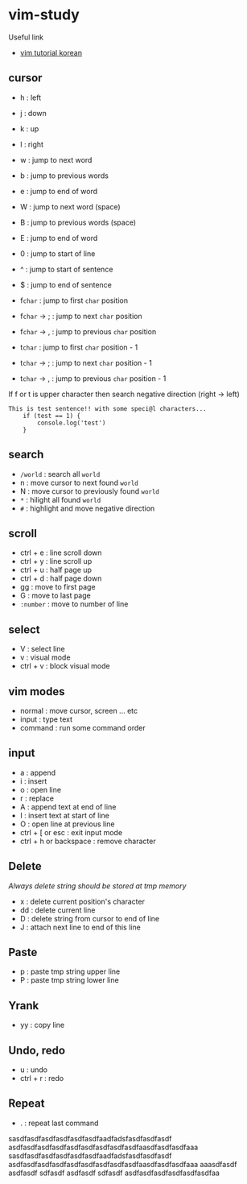 # vim-study

Useful link

- [vim tutorial korean](https://youtube.com/playlist?list=PLGPF8gvWLYyrmWBOzypMlVgWKfqTzYvgQ)

## cursor 

- h : left
- j : down
- k : up
- l : right

- w : jump to next word 
- b : jump to previous words
- e : jump to end of word
- W : jump to next word (space)
- B : jump to previous words (space)
- E : jump to end of word

- 0 : jump to start of line 
- ^ : jump to start of sentence
- $ : jump to end of sentence 
- f`char` : jump to first `char` position
- f`char` -> ; : jump to next `char` position
- f`char` -> , : jump to previous `char` position
- t`char` : jump to first `char` position - 1
- t`char` -> ; : jump to next `char` position - 1
- t`char` -> , : jump to previous `char` position - 1

If f or t is upper character then search negative direction (right -> left)

```
This is test sentence!! with some speci@l characters...
	if (test == 1) {
		console.log('test')
	}
```

## search

- `/world` : search all `world`
- n : move cursor to next found `world`
- N : move cursor to previously found `world`
- `*` : hilight all found `world`
- `#` : highlight and move negative direction

## scroll

- ctrl + e : line scroll down
- ctrl + y : line scroll up
- ctrl + u : half page up
- ctrl + d : half page down
- gg : move to first page
- G : move to last page
- `:number` : move to number of line

## select

- V : select line
- v : visual mode 
- ctrl + v : block visual mode

## vim modes

- normal : move cursor, screen ... etc
- input : type text
- command : run some command order

## input

- a : append
- i : insert
- o : open line
- r : replace
- A : append text at end of line
- I : insert text at start of line
- O : open line at previous line
- ctrl + [ or esc : exit input mode
- ctrl + h or backspace : remove character

## Delete

_Always delete string should be stored at tmp memory_

- x : delete current position's character
- dd : delete current line
- D : delete string from cursor to end of line
- J : attach next line to end of this line

## Paste

- p : paste tmp string upper line
- P : paste tmp string lower line

## Yrank

- yy : copy line
 
## Undo, redo

- u : undo
- ctrl + r : redo

## Repeat

- . : repeat last command

sasdfasdfasdfasdfasdfasdfaadfadsfasdfasdfasdf asdfasdfasdfasdfasdfasdfasdfasdfasdfaasdfasdfasdfaaa
sasdfasdfasdfasdfasdfasdfaadfadsfasdfasdfasdf asdfasdfasdfasdfasdfasdfasdfasdfasdfaasdfasdfasdfaaa
	aaasdfasdf
asdfasdf
sdfasdf
asdfasdf
sdfasdf
asdfasdfasdfasdfasdfasdfaa
